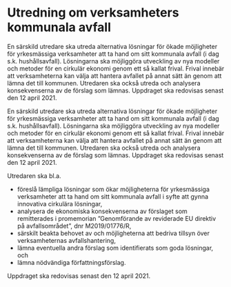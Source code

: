 # Utredning om verksamheters kommunala avfall

En särskild utredare ska utreda alternativa lösningar för ökade möjligheter för yrkesmässiga verksamheter att ta hand om sitt kommunala avfall (i dag s.k. hushållsavfall). Lösningarna ska möjliggöra utveckling av nya modeller och metoder för en cirkulär ekonomi genom ett så kallat frival. Frival innebär att verksamheterna kan välja att hantera avfallet på annat sätt än genom att lämna det till kommunen. Utredaren ska också utreda och analysera konsekvenserna av de förslag som lämnas. Uppdraget ska redovisas senast den 12 april 2021.

En särskild utredare ska utreda alternativa lösningar för ökade möjligheter för yrkesmässiga verksamheter att ta hand om sitt kommunala avfall (i dag s.k. hushållsavfall). Lösningarna ska möjliggöra utveckling av nya modeller och metoder för en cirkulär ekonomi genom ett så kallat frival. Frival innebär att verksamheterna kan välja att hantera avfallet på annat sätt än genom att lämna det till kommunen. Utredaren ska också utreda och analysera konsekvenserna av de förslag som lämnas. Uppdraget ska redovisas senast den 12 april 2021.

Utredaren ska bl.a.

* föreslå lämpliga lösningar som ökar möjligheterna för yrkesmässiga verksamheter att ta hand om sitt kommunala avfall i syfte att gynna innovativa cirkulära lösningar,
* analysera de ekonomiska konsekvenserna av förslaget som remitterades i promemorian ”Genomförande av reviderade EU direktiv på avfallsområdet”, dnr M2019/01776/R,
* särskilt beakta behovet av och möjligheterna att bedriva tillsyn över verksamheternas avfallshantering,
* lämna eventuella andra förslag som identifierats som goda lösningar, och
* lämna nödvändiga författningsförslag.

Uppdraget ska redovisas senast den 12 april 2021.
